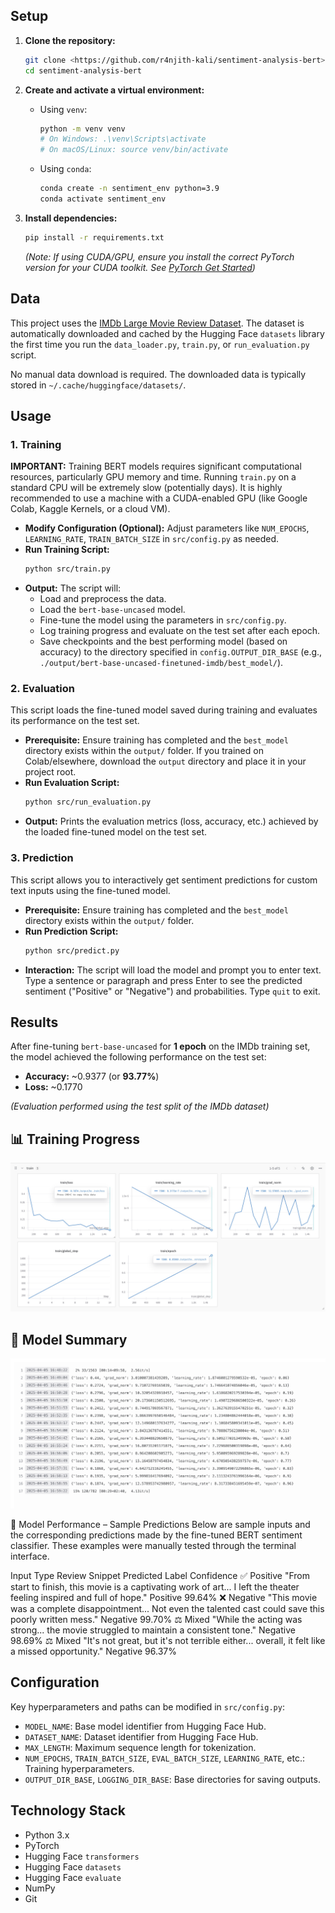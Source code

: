 
## Setup

1.  **Clone the repository:**
    ```bash
    git clone <https://github.com/r4njith-kali/sentiment-analysis-bert> 
    cd sentiment-analysis-bert
    ```

2.  **Create and activate a virtual environment:**
    *   Using `venv`:
        ```bash
        python -m venv venv
        # On Windows: .\venv\Scripts\activate
        # On macOS/Linux: source venv/bin/activate
        ```
    *   Using `conda`:
        ```bash
        conda create -n sentiment_env python=3.9
        conda activate sentiment_env
        ```

3.  **Install dependencies:**
    ```bash
    pip install -r requirements.txt
    ```
    *(Note: If using CUDA/GPU, ensure you install the correct PyTorch version for your CUDA toolkit. See [PyTorch Get Started](https://pytorch.org/get-started/locally/))*

## Data

This project uses the [IMDb Large Movie Review Dataset](https://huggingface.co/datasets/imdb). The dataset is automatically downloaded and cached by the Hugging Face `datasets` library the first time you run the `data_loader.py`, `train.py`, or `run_evaluation.py` script.

No manual data download is required. The downloaded data is typically stored in `~/.cache/huggingface/datasets/`.

## Usage

### 1. Training

**IMPORTANT:** Training BERT models requires significant computational resources, particularly GPU memory and time. Running `train.py` on a standard CPU will be extremely slow (potentially days). It is highly recommended to use a machine with a CUDA-enabled GPU (like Google Colab, Kaggle Kernels, or a cloud VM).

*   **Modify Configuration (Optional):** Adjust parameters like `NUM_EPOCHS`, `LEARNING_RATE`, `TRAIN_BATCH_SIZE` in `src/config.py` as needed.
*   **Run Training Script:**
    ```bash
    python src/train.py
    ```
*   **Output:** The script will:
    *   Load and preprocess the data.
    *   Load the `bert-base-uncased` model.
    *   Fine-tune the model using the parameters in `src/config.py`.
    *   Log training progress and evaluate on the test set after each epoch.
    *   Save checkpoints and the best performing model (based on accuracy) to the directory specified in `config.OUTPUT_DIR_BASE` (e.g., `./output/bert-base-uncased-finetuned-imdb/best_model/`).

### 2. Evaluation

This script loads the fine-tuned model saved during training and evaluates its performance on the test set.

*   **Prerequisite:** Ensure training has completed and the `best_model` directory exists within the `output/` folder. If you trained on Colab/elsewhere, download the `output` directory and place it in your project root.
*   **Run Evaluation Script:**
    ```bash
    python src/run_evaluation.py
    ```
*   **Output:** Prints the evaluation metrics (loss, accuracy, etc.) achieved by the loaded fine-tuned model on the test set.

### 3. Prediction

This script allows you to interactively get sentiment predictions for custom text inputs using the fine-tuned model.

*   **Prerequisite:** Ensure training has completed and the `best_model` directory exists within the `output/` folder.
*   **Run Prediction Script:**
    ```bash
    python src/predict.py
    ```
*   **Interaction:** The script will load the model and prompt you to enter text. Type a sentence or paragraph and press Enter to see the predicted sentiment ("Positive" or "Negative") and probabilities. Type `quit` to exit.

## Results

After fine-tuning `bert-base-uncased` for **1 epoch** on the IMDb training set, the model achieved the following performance on the test set:

*   **Accuracy:** ~0.9377 (or **93.77%**)
*   **Loss:** ~0.1770

*(Evaluation performed using the test split of the IMDb dataset)*

## 📊 Training Progress

![Training Plot](assets/images/training_plot.jpg)

## 🧠 Model Summary

![Model Summary](assets/images/model_summary.jpg)

🚀 Model Performance – Sample Predictions
Below are sample inputs and the corresponding predictions made by the fine-tuned BERT sentiment classifier. These examples were manually tested through the terminal interface.

Input Type	Review Snippet	Predicted Label	Confidence
✅ Positive	"From start to finish, this movie is a captivating work of art... I left the theater feeling inspired and full of hope."	Positive	99.64%
❌ Negative	"This movie was a complete disappointment... Not even the talented cast could save this poorly written mess."	Negative	99.70%
⚖️ Mixed	"While the acting was strong... the movie struggled to maintain a consistent tone."	Negative	98.69%
⚖️ Mixed	"It's not great, but it's not terrible either... overall, it felt like a missed opportunity."	Negative	96.37%


## Configuration

Key hyperparameters and paths can be modified in `src/config.py`:

*   `MODEL_NAME`: Base model identifier from Hugging Face Hub.
*   `DATASET_NAME`: Dataset identifier from Hugging Face Hub.
*   `MAX_LENGTH`: Maximum sequence length for tokenization.
*   `NUM_EPOCHS`, `TRAIN_BATCH_SIZE`, `EVAL_BATCH_SIZE`, `LEARNING_RATE`, etc.: Training hyperparameters.
*   `OUTPUT_DIR_BASE`, `LOGGING_DIR_BASE`: Base directories for saving outputs.

## Technology Stack

*   Python 3.x
*   PyTorch
*   Hugging Face `transformers`
*   Hugging Face `datasets`
*   Hugging Face `evaluate`
*   NumPy
*   Git
